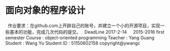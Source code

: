 # 面向对象的程序设计 #
     作业要求：在github.com上开辟自己的账号，并建立一个小的开源项目，实现一些基本的功能，完成几次代码的提交。
    DeadLine 2017-2-14
      2015-2016 first semester
      Course : object-oriented programming
      Teacher : Yang Guang
     Student : Wang Yu
     Student ID : 51150602158
    copyright@ywangc
